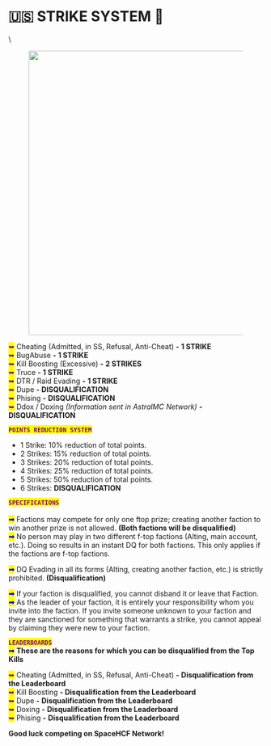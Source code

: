 # 🇺🇸 STRIKE SYSTEM 🚫

\


<figure><img src="https://media.discordapp.net/attachments/1191819371543277630/1271237647817244743/BannerSpace.jpg?ex=66b69bd1&#x26;is=66b54a51&#x26;hm=f09b5e12ca8636bd2f3ef7ff218ccd644a59e9a0429ea230fcf6904e610e8591&#x26;=&#x26;format=webp&#x26;width=412&#x26;height=112" alt="" width="563"><figcaption></figcaption></figure>

<mark style="color:purple;">➥</mark> Cheating (Admitted, in SS, Refusal, Anti-Cheat) **-** **1 STRIKE** \
<mark style="color:purple;">➥</mark> BugAbuse **-** **1 STRIKE** \
<mark style="color:purple;">➥</mark> Kill Boosting (Excessive) **-** **2 STRIKES** \
<mark style="color:purple;">➥</mark> Truce **-** **1 STRIKE** \
<mark style="color:purple;">➥</mark> DTR / Raid Evading **-** **1 STRIKE** \
<mark style="color:purple;">➥</mark> Dupe **-** **DISQUALIFICATION** \
<mark style="color:purple;">➥</mark> Phising **-** **DISQUALIFICATION** \
<mark style="color:purple;">➥</mark> Ddox / Doxing _(Information sent in AstralMC Network)_ **-** **DISQUALIFICATION**

<mark style="color:purple;">**`POINTS REDUCTION SYSTEM`**</mark>

* 1 Strike: 10% reduction of total points.
* 2 Strikes: 15% reduction of total points.
* 3 Strikes: 20% reduction of total points.
* 4 Strikes: 25% reduction of total points.
* 5 Strikes: 50% reduction of total points.
* 6 Strikes: **DISQUALIFICATION**

<mark style="color:purple;">**`SPECIFICATIONS`**</mark> \
\
<mark style="color:blue;">**➟**</mark> Factions may compete for only one ftop prize; creating another faction to win another prize is not allowed. **(Both factions will be disqualified)** \
<mark style="color:blue;">**➟**</mark> No person may play in two different f-top factions (Alting, main account, etc.). Doing so results in an instant DQ for both factions. This only applies if the factions are f-top factions.

<mark style="color:blue;">**➟**</mark> DQ Evading in all its forms (Alting, creating another faction, etc.) is strictly prohibited. **(Disqualification)**

<mark style="color:blue;">**➟**</mark> If your faction is disqualified, you cannot disband it or leave that Faction. \
<mark style="color:blue;">**➟**</mark> As the leader of your faction, it is entirely your responsibility whom you invite into the faction. If you invite someone unknown to your faction and they are sanctioned for something that warrants a strike, you cannot appeal by claiming they were new to your faction.

<mark style="color:purple;">**`LEADERBOARDS`**</mark> \
<mark style="color:blue;">**➟**</mark> **These are the reasons for which you can be disqualified from the Top Kills**

<mark style="color:purple;">➥</mark> Cheating (Admitted, in SS, Refusal, Anti-Cheat) **-** **Disqualification from the Leaderboard** \
<mark style="color:purple;">➥</mark> Kill Boosting **- Disqualification from the Leaderboard** \
<mark style="color:purple;">➥</mark> Dupe **-** **Disqualification from the Leaderboard** \
<mark style="color:purple;">➥</mark> Doxing **-** **Disqualification from the Leaderboard** \
<mark style="color:purple;">➥</mark> Phising **-** **Disqualification from the Leaderboard**

**Good luck competing on SpaceHCF Network!**

